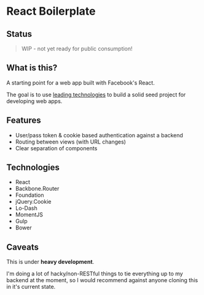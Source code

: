 # React Boilerplate

## Status
> WIP - not yet ready for public consumption!

## What is this?
A starting point for a web app built with Facebook's React.

The goal is to use [leading technologies](#tech) to build a solid seed project for developing web apps.

## Features
- User/pass token & cookie based authentication against a backend
- Routing between views (with URL changes)
- Clear separation of components

## <a name="tech"></a>Technologies
- React
- Backbone.Router
- Foundation
- jQuery.Cookie
- Lo-Dash
- MomentJS
- Gulp
- Bower


## Caveats
This is under **heavy development**.

I'm doing a lot of hacky/non-RESTful things to tie everything up to my backend at the moment, so I would recommend against anyone cloning this in it's current state.